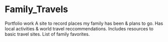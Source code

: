 # Family_Travels
Portfolio work
A site to record places my family has been & plans to go.
Has local activities & world travel reccommendations.
Includes resources to basic travel sites.
List of family favorites.
